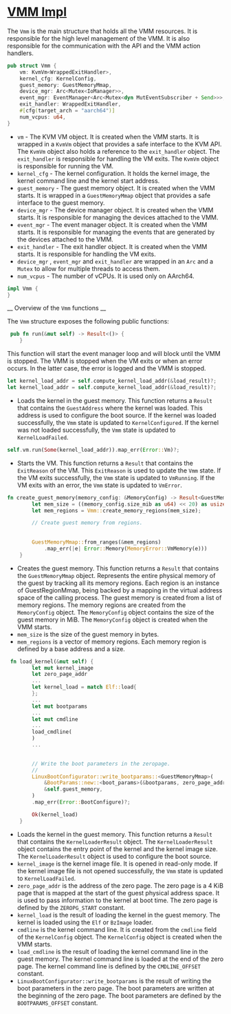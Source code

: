 # [VMM Impl](../src/vmm/src/lib.rs)

The `Vmm` is the main structure that holds all the VMM resources. It is responsible for the high level management of the VMM. It is also responsible for the communication with the API and the VMM action handlers.

```rs
pub struct Vmm {
    vm: KvmVm<WrappedExitHandler>,
    kernel_cfg: KernelConfig,
    guest_memory: GuestMemoryMmap,
    device_mgr: Arc<Mutex<IoManager>>,
    event_mgr: EventManager<Arc<Mutex<dyn MutEventSubscriber + Send>>>,
    exit_handler: WrappedExitHandler,
    #[cfg(target_arch = "aarch64")]
    num_vcpus: u64,
}

```
- `vm` - The KVM VM object. It is created when the VMM starts. It is wrapped in a `KvmVm` object that provides a safe interface to the KVM API. The `KvmVm` object also holds a reference to the `exit_handler` object. The `exit_handler` is responsible for handling the VM exits. The `KvmVm` object is responsible for running the VM. 
- `kernel_cfg` - The kernel configuration. It holds the kernel image, the kernel command line and the kernel start address.
- `guest_memory` - The guest memory object. It is created when the VMM starts. It is wrapped in a `GuestMemoryMmap` object that provides a safe interface to the guest memory.
- `device_mgr` - The device manager object. It is created when the VMM starts. It is responsible for managing the devices attached to the VMM. 
- `event_mgr` - The event manager object. It is created when the VMM starts. It is responsible for managing the events that are generated by the devices attached to the VMM. 
- `exit_handler` - The exit handler object. It is created when the VMM starts. It is responsible for handling the VM exits. 
- `device_mgr` , `event_mgr` and `exit_handler` are wrapped in an `Arc` and a `Mutex` to allow for multiple threads to access them.
- `num_vcpus` - The number of vCPUs. It is used only on AArch64.

```rs
impl Vmm {
}
```
__ Overview of the `Vmm` functions __

The `Vmm` structure exposes the following public functions:
```rs
 pub fn run(&mut self) -> Result<()> {
    }
```
 This function will start the event manager loop and will block until the VMM is stopped. The VMM is stopped when the VM exits or when an error occurs. In the latter case, the error is logged and the VMM is stopped.

```rs 
let kernel_load_addr = self.compute_kernel_load_addr(&load_result)?; 
let kernel_load_addr = self.compute_kernel_load_addr(&load_result)?;
```
 - Loads the kernel in the guest memory. This function returns a `Result` that contains the `GuestAddress` where the kernel was loaded. This address is used to configure the boot source. If the kernel was loaded successfully, the `Vmm` state is updated to `KernelConfigured`. If the kernel was not loaded successfully, the `Vmm` state is updated to `KernelLoadFailed`. 

```rs
self.vm.run(Some(kernel_load_addr)).map_err(Error::Vm)?;
```
- Starts the VM. This function returns a `Result` that contains the `ExitReason` of the VM. This `ExitReason` is used to update the `Vmm` state. If the VM exits successfully, the `Vmm` state is updated to `VmRunning`. If the VM exits with an error, the `Vmm` state is updated to `VmError`.

```rs
fn create_guest_memory(memory_config: &MemoryConfig) -> Result<GuestMemoryMmap> {
        let mem_size = ((memory_config.size_mib as u64) << 20) as usize;
        let mem_regions = Vmm::create_memory_regions(mem_size);

        // Create guest memory from regions.
       
      
        GuestMemoryMmap::from_ranges(&mem_regions)
            .map_err(|e| Error::Memory(MemoryError::VmMemory(e)))
    }
```
- Creates the guest memory. This function returns a `Result` that contains the `GuestMemoryMmap` object. Represents the entire physical memory of the guest by tracking all its memory regions. Each region is an instance of GuestRegionMmap, being backed by a mapping in the virtual address space of the calling process. The guest memory is created from a list of memory regions. The memory regions are created from the `MemoryConfig` object. The `MemoryConfig` object contains the size of the guest memory in MiB. The `MemoryConfig` object is created when the VMM starts.
- `mem_size` is the size of the guest memory in bytes.
- `mem_regions` is a vector of memory regions. Each memory region is defined by a base address and a size.


```rs
 fn load_kernel(&mut self) {
        let mut kernel_image 
        let zero_page_addr 
        ...
        let kernel_load = match Elf::load{
        };
        ...
        let mut bootparams 
        ...
        let mut cmdline 
        ...
        load_cmdline( 
        )
        ...
       

        // Write the boot parameters in the zeropage.
        //
        LinuxBootConfigurator::write_bootparams::<GuestMemoryMmap>(
            &BootParams::new::<boot_params>(&bootparams, zero_page_addr),
            &self.guest_memory,
        )
        .map_err(Error::BootConfigure)?;

        Ok(kernel_load)
    }

```
- Loads the kernel in the guest memory. This function returns a `Result` that contains the `KernelLoaderResult` object. The `KernelLoaderResult` object contains the entry point of the kernel and the kernel image size. The `KernelLoaderResult` object is used to configure the boot source. 
- `kernel_image` is the kernel image file. It is opened in read-only mode. If the kernel image file is not opened successfully, the `Vmm` state is updated to `KernelLoadFailed`.
- `zero_page_addr` is the address of the zero page. The zero page is a 4 KiB page that is mapped at the start of the guest physical address space. It is used to pass information to the kernel at boot time. The zero page is defined by the `ZEROPG_START` constant.
- `kernel_load` is the result of loading the kernel in the guest memory. The kernel is loaded using the `Elf` or `BzImage` loader.
- `cmdline` is the kernel command line. It is created from the `cmdline` field of the `KernelConfig` object. The `KernelConfig` object is created when the VMM starts.
- `load_cmdline` is the result of loading the kernel command line in the guest memory. The kernel command line is loaded at the end of the zero page. The kernel command line is defined by the `CMDLINE_OFFSET` constant.
- `LinuxBootConfigurator::write_bootparams` is the result of writing the boot parameters in the zero page. The boot parameters are written at the beginning of the zero page. The boot parameters are defined by the `BOOTPARAMS_OFFSET` constant.




